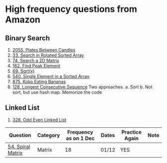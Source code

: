 # High frequency questions from Amazon
## Binary Search
1. [2055. Plates Between Candles](https://leetcode.com/problems/plates-between-candles)
1. [33. Search in Rotated Sorted Array](https://leetcode.com/problems/search-in-rotated-sorted-array) 
1. [74. Search a 2D Matrix](https://leetcode.com/problems/search-a-2d-matrix) 
1. [162. Find Peak Element](https://leetcode.com/problems/find-peak-element/)
2. [69. Sqrt(x)](https://leetcode.com/problems/sqrtx)
3. [540. Single Element in a Sorted Array](https://leetcode.com/problems/single-element-in-a-sorted-array)
4. [875. Koko Eating Bananas](https://leetcode.com/problems/koko-eating-bananas)
5. [128. Longest Consecutive Sequence](https://leetcode.com/problems/longest-consecutive-sequence)
   Two approaches. a. Sort b. Not sort, but use hash map. Memorize the code

## Linked List
1. [328. Odd Even Linked List](https://leetcode.com/problems/odd-even-linked-list)

|Question                 | Category        | Frequency as on 1 Dec | Dates           | Practice Again | Note          |
| ----------------------  | -------------   | ----------------------| --------------- | -------------  | ------------- | 
|[54. Spiral Matrix](https://leetcode.com/problems/spiral-matrix)| Matrix | 18 | 01/12 | YES |
